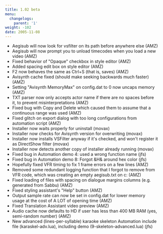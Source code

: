 ```yaml
---
title: 1.02 beta
menu:
  changelogs:
    parent: '1'
weight: -102
date: 2005-11-08
---
```


- Aegisub will now look for vsfilter on its path before anywhere else (AMZ)
- Aegisub will now prompt you to unload timecodes when you load a new video (AMZ)
- Fixed behavior of "Opaque" checkbox in style editor (AMZ)
- Added spacing edit box on style editor (AMZ)
- F2 now behaves the same as Ctrl+S (that is, saves) (AMZ)
- Avisynth cache fixed (should make seeking backwards much faster) (AMZ)
- Setting "Avisynth MemoryMax" on config.dat to 0 now uncaps memory (AMZ)
- TXT parser now only accepts actor name if there are no spaces before it, to prevent misinterpretations (AMZ)
- Fixed bug with Copy and Delete which caused them to assume that a continuous range was used (AMZ)
- Fixed glitch on export dialog with too long configurations from automation script (AMZ)
- Installer now waits properly for uninstall (movax)
- Installer now checks for Avisynth version for overwriting (movax)
- Installer now installs VSFilter anyway if it's checked, and won't register it as DirectShow filter (movax)
- Installer now detects another copy of installer already running (movax)
- Fixed bug in Automation demo 4: used a wrong function name (jfs)
- Fixed bug in Automation demo 8: Forgot &H& around hex color (jfs)
- Hopefully fixed VFR timing to fix 1 frame errors on a few lines (AMZ)
- Removed some redundant logging function that I forgot to remove from VFR code, which was creating an empty aegisub.txt on c: (AMZ)
- Fixed loading of files with spacing on dialogue margins columns (e.g. generated from Sabbu) (AMZ)
- Fixed styling assistant's "Help" button (AMZ)
- Output sample rate can now be set in config.dat for lower memory usage at the cost of A LOT of opening time (AMZ)
- Fixed Translation Assistant video preview (AMZ)
- Audio cache now defaults to HD if user has less than 400 MB RAM (yes, semi-random number) (AMZ)
- New advanced (lines-per-syllable) karaoke skeleton Automation include file (karaskel-adv.lua), including demo (9-skeleton-advanced.lua) (jfs)
